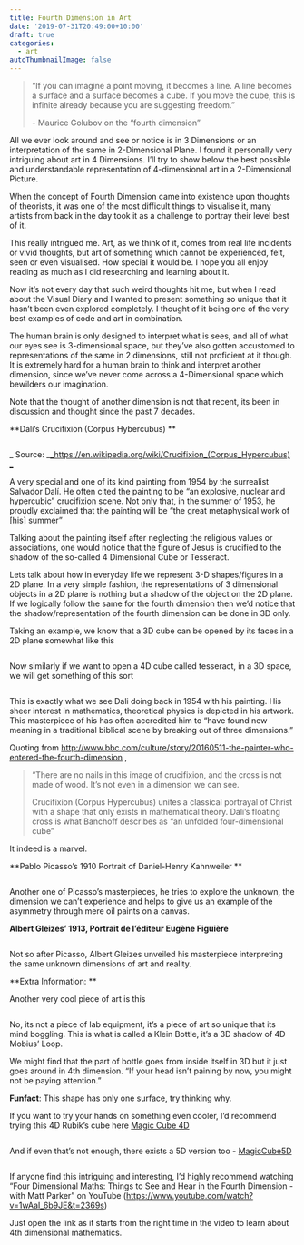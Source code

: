 ```yaml
---
title: Fourth Dimension in Art
date: '2019-07-31T20:49:00+10:00'
draft: true
categories:
  - art
autoThumbnailImage: false
---
```

> “If you can imagine a point moving, it becomes a line. A line becomes a surface and a surface becomes a cube. If you move the cube, this is infinite already because you are suggesting freedom.”
>
> \-	Maurice Golubov on the “fourth dimension”

All we ever look around and see or notice is in 3 Dimensions or an interpretation of the same in 2-Dimensional Plane. I found it personally very intriguing about art in 4 Dimensions. I’ll try to show below the best possible and understandable representation of 4-dimensional art in a 2-Dimensional Picture.

When the concept of Fourth Dimension came into existence upon thoughts of theorists, it was one of the most difficult things to visualise it, many artists from back in the day took it as a challenge to portray their level best of it.

This really intrigued me. Art, as we think of it, comes from real life incidents or vivid thoughts, but art of something which cannot be experienced, felt, seen or even visualised. How special it would be. I hope you all enjoy reading as much as I did researching and learning about it.

Now it’s not every day that such weird thoughts hit me, but when I read about the Visual Diary and I wanted to present something so unique that it hasn’t been even explored completely. I thought of it being one of the very best examples of code and art in combination. 

The human brain is only designed to interpret what is sees, and all of what our eyes see is 3-dimensional space, but they’ve also gotten accustomed to representations of the same in 2 dimensions, still not proficient at it though. It is extremely hard for a human brain to think and interpret another dimension, since we’ve never come across a 4-Dimensional space which bewilders our imagination.

Note that the thought of another dimension is not that recent, its been in discussion and thought since the past 7 decades. 

**Dalí’s Crucifixion (Corpus Hybercubus)**



![]()

_Source: _[_https://en.wikipedia.org/wiki/Crucifixion_(Corpus_Hypercubus)_](https://en.wikipedia.org/wiki/Crucifixion_(Corpus_Hypercubus))

 A very special and one of its kind painting from 1954 by the surrealist Salvador Dalí. He often cited the painting to be “an explosive, nuclear and hypercubic” crucifixion scene. Not only that, in the summer of 1953, he proudly exclaimed that the painting will be “the great metaphysical work of \[his] summer”

Talking about the painting itself after neglecting the religious values or associations, one would notice that the figure of Jesus is crucified to the shadow of the so-called 4 Dimensional Cube or Tesseract. 

Lets talk about how in everyday life we represent 3-D shapes/figures in a 2D plane. In a very simple fashion, the representations of 3 dimensional objects in a 2D plane is nothing but a shadow of the object on the 2D plane. If we logically follow the same for the fourth dimension then we’d notice that the shadow/representation of the fourth dimension can be done in 3D only.

Taking an example, we know that a 3D cube can be opened by its faces in a 2D plane somewhat like this



![]()



Now similarly if we want to open a 4D cube called tesseract, in a 3D space, we will get something of this sort



![]()



This is exactly what we see Dali doing back in 1954 with his painting. His sheer interest in mathematics, theoretical physics is depicted in his artwork. This masterpiece of his has often accredited him to “have found new meaning in a traditional biblical scene by breaking out of three dimensions.”

Quoting from <http://www.bbc.com/culture/story/20160511-the-painter-who-entered-the-fourth-dimension> ,

> “There are no nails in this image of crucifixion, and the cross is not made of wood. It’s not even in a dimension we can see.
>
> Crucifixion (Corpus Hypercubus) unites a classical portrayal of Christ with a shape that only exists in mathematical theory. Dalí’s floating cross is what Banchoff describes as “an unfolded four-dimensional cube”

It indeed is a marvel.



**Pablo Picasso’s 1910 Portrait of Daniel-Henry Kahnweiler**

 

![]()

Another one of Picasso’s masterpieces, he tries to explore the unknown, the dimension we can’t experience and helps to give us an example of the asymmetry through mere oil paints on a canvas.



**Albert Gleizes’ 1913, Portrait de l’éditeur Eugène Figuière**



![]()

 

Not so after Picasso, Albert Gleizes unveiled his masterpiece interpreting the same unknown dimensions of art and reality.



**Extra Information:**

Another very cool piece of art is this

 

![]()

No, its not a piece of lab equipment, it’s a piece of art so unique that its mind boggling. This is what is called a Klein Bottle, it’s a 3D shadow of 4D Mobius’ Loop.

We might find that the part of bottle goes from inside itself in 3D but it just goes around in 4th dimension. “If your head isn’t paining by now, you might not be paying attention.”

**Funfact**: This shape has only one surface, try thinking why.



If you want to try your hands on something even cooler, I’d recommend trying this 4D Rubik’s cube here [Magic Cube 4D](http://superliminal.com/cube/cube.htm)

![]()

 And if even that’s not enough, there exists a 5D version too - [MagicCube5D](http://www.gravitation3d.com/magiccube5d/)



![]()

If anyone find this intriguing and interesting, I’d highly recommend watching “Four Dimensional Maths: Things to See and Hear in the Fourth Dimension - with Matt Parker” on YouTube (<https://www.youtube.com/watch?v=1wAaI_6b9JE&t=2369s>) 

Just open the link as it starts from the right time in the video to learn about 4th dimensional mathematics.
